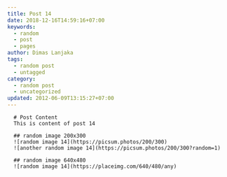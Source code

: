 ```yaml
---
title: Post 14
date: 2018-12-16T14:59:16+07:00
keywords:
  - random
  - post
  - pages
author: Dimas Lanjaka
tags:
  - random post
  - untagged
category:
  - random post
  - uncategorized
updated: 2012-06-09T13:15:27+07:00
---
```


      # Post Content
      This is content of post 14

      ## random image 200x300
      ![random image 14](https://picsum.photos/200/300)
      ![another random image 14](https://picsum.photos/200/300?random=1)

      ## random image 640x480
      ![random image 14](https://placeimg.com/640/480/any)
      